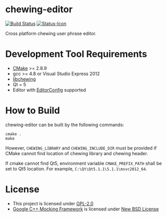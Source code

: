# chewing-editor
[![Build Status](https://travis-ci.org/chewing/chewing-editor.png?branch=master)](https://travis-ci.org/chewing/chewing-editor)
[![Status-Icon](https://coveralls.io/repos/chewing/chewing-editor/badge.png?branch=master)](https://coveralls.io/r/chewing/chewing-editor)

Cross platform chewing user phrase editor.

# Development Tool Requirements
*   [CMake](http://www.cmake.org/) >= 2.8.9
*   gcc >= 4.8 or Visual Studio Express 2012
*   [libchewing](https://github.com/chewing/libchewing)
*   Qt = 5
*   Editor with [EditorConfig](http://editorconfig.org/) supported

# How to Build
chewing-editor can be built by the following commands:

    cmake .
    make

However, `CHEWING_LIBRARY` and `CHEWING_INCLUDE_DIR` must be provided if CMake cannot find location of chewing library and chewing header.

If cmake cannot find Qt5, environment variable `CMAKE_PREFIX_PATH` shall be set to Qt5 location. For example, `C:\Qt\Qt5.1.1\5.1.1\msvc2012_64`.

# License
*   This project is licensed under [GPL-2.0](http://opensource.org/licenses/GPL-2.0)
*   [Google C++ Mocking Framework](https://code.google.com/p/googlemock/) is licensed under [New BSD License](http://opensource.org/licenses/BSD-3-Clause)
